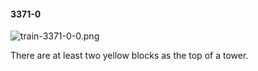 #### 3371-0
![train-3371-0-0.png](https://github.com/lil-lab/nlvr/raw/master/nlvr/train/images/43/train-3371-0-0.png "train-3371-0-0.png")

There are at least two yellow blocks as the top of a tower.